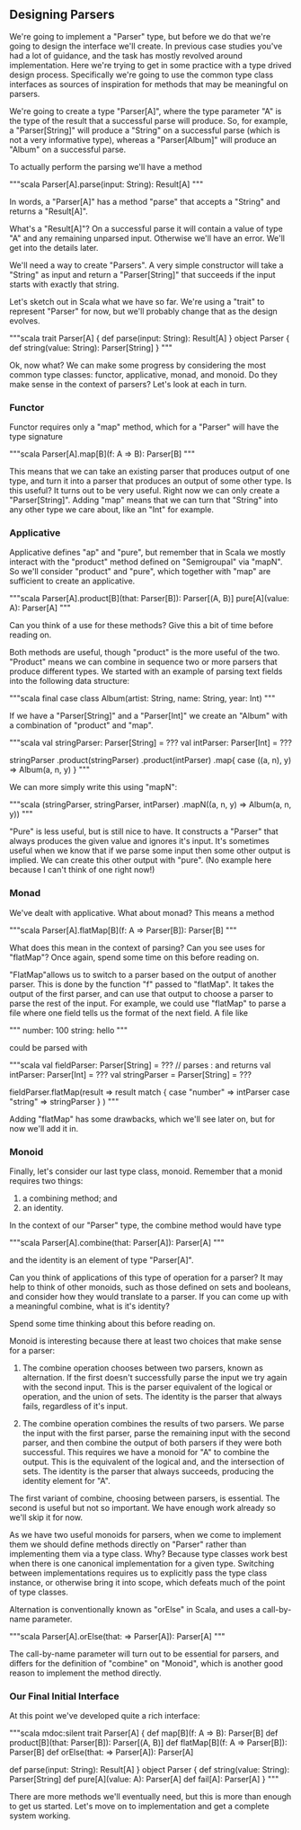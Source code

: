 ## Designing Parsers

We're going to implement a "Parser" type, but before we do that we're going to design the interface we'll create. In previous case studies you've had a lot of guidance, and the task has mostly revolved around implementation. Here we're trying to get in some practice with a type drived design process. Specifically we're going to use the common type class interfaces as sources of inspiration for methods that may be meaningful on parsers.

We're going to create a type "Parser[A]", where the type parameter "A" is the type of the result that a successful parse will produce. So, for example, a "Parser[String]" will produce a "String" on a successful parse (which is not a very informative type), whereas a "Parser[Album]" will produce an "Album" on a successful parse.

To actually perform the parsing we'll have a method

"""scala
Parser[A].parse(input: String): Result[A]
"""

In words, a "Parser[A]" has a method "parse" that accepts a "String" and returns a "Result[A]".

What's a "Result[A]"? On a successful parse it will contain a value of type "A" and any remaining unparsed input. Otherwise we'll have an error. We'll get into the details later.

We'll need a way to create "Parsers". A very simple constructor will take a "String" as input and return a "Parser[String]" that succeeds if the input starts with exactly that string.

Let's sketch out in Scala what we have so far. We're using a "trait" to represent "Parser" for now, but we'll probably change that as the design evolves.

"""scala
trait Parser[A] {
def parse(input: String): Result[A]
}
object Parser {
def string(value: String): Parser[String]
}
"""

Ok, now what? We can make some progress by considering the most common type classes: functor, applicative, monad, and monoid. Do they make sense in the context of parsers? Let's look at each in turn.

### Functor

Functor requires only a "map" method, which for a "Parser" will have the type signature

"""scala
Parser[A].map[B](f: A => B): Parser[B]
"""

This means that we can take an existing parser that produces output of one type, and turn it into a parser that produces an output of some other type. Is this useful? It turns out to be very useful. Right now we can only create a "Parser[String]". Adding "map" means that we can turn that "String" into any other type we care about, like an "Int" for example.

### Applicative

Applicative defines "ap" and "pure", but remember that in Scala we mostly interact with the "product" method defined on "Semigroupal" via "mapN". So we'll consider "product" and "pure", which together with "map" are sufficient to create an applicative.

"""scala
Parser[A].product[B](that: Parser[B]): Parser[(A, B)]
pure[A](value: A): Parser[A]
"""

Can you think of a use for these methods? Give this a bit of time before reading on.

Both methods are useful, though "product" is the more useful of the two. "Product" means we can combine in sequence two or more parsers that produce different types. We started with an example of parsing text fields into the following data structure:

"""scala
final case class Album(artist: String, name: String, year: Int)
"""

If we have a "Parser[String]" and a "Parser[Int]" we create an "Album" with a combination of "product" and "map".

"""scala
val stringParser: Parser[String] = ???
val intParser: Parser[Int] = ???

stringParser
.product(stringParser)
.product(intParser)
.map{ case ((a, n), y) => Album(a, n, y) }
"""

We can more simply write this using "mapN":

"""scala
(stringParser, stringParser, intParser)
.mapN((a, n, y) => Album(a, n, y))
"""

"Pure" is less useful, but is still nice to have. It constructs a "Parser" that always produces the given value and ignores it's input. It's sometimes useful when we know that if we parse some input then some other output is implied. We can create this other output with "pure". (No example here because I can't think of one right now!)

### Monad

We've dealt with applicative. What about monad? This means a method

"""scala
Parser[A].flatMap[B](f: A => Parser[B]): Parser[B]
"""

What does this mean in the context of parsing? Can you see uses for "flatMap"? Once again, spend some time on this before reading on.

"FlatMap"allows us to switch to a parser based on the output of another parser. This is done by the function "f" passed to "flatMap". It takes the output of the first parser, and can use that output to choose a parser to parse the rest of the input. For example, we could use "flatMap" to parse a file where one field tells us the format of the next field. A file like

"""
number: 100
string: hello
"""

could be parsed with

"""scala
val fieldParser: Parser[String] = ??? // parses <type>: and returns <type>
val intParser: Parser[Int] = ???
val stringParser = Parser[String] = ???

fieldParser.flatMap(result =>
result match {
case "number" => intParser
case "string" => stringParser
}
)
"""

Adding "flatMap" has some drawbacks, which we'll see later on, but for now we'll add it in.

### Monoid

Finally, let's consider our last type class, monoid. Remember that a monid requires two things:

1. a combining method; and
2. an identity.

In the context of our "Parser" type, the combine method would have type

"""scala
Parser[A].combine(that: Parser[A]): Parser[A]
"""

and the identity is an element of type "Parser[A]".

Can you think of applications of this type of operation for a parser? It may help to think of other monoids, such as those defined on sets and booleans, and consider how they would translate to a parser. If you can come up with a meaningful combine, what is it's identity?

Spend some time thinking about this before reading on.

Monoid is interesting because there at least two choices that make sense for a parser:

1. The combine operation chooses between two parsers, known as alternation. If the first doesn't successfully parse the input we try again with the second input. This is the parser equivalent of the logical or operation, and the union of sets. The identity is the parser that always fails, regardless of it's input.

2. The combine operation combines the results of two parsers. We parse the input with the first parser, parse the remaining input with the second parser, and then combine the output of both parsers if they were both successful. This requires we have a monoid for "A" to combine the output. This is the equivalent of the logical and, and the intersection of sets. The identity is the parser that always succeeds, producing the identity element for "A".

The first variant of combine, choosing between parsers, is essential. The second is useful but not so important. We have enough work already so we'll skip it for now.

As we have two useful monoids for parsers, when we come to implement them we should define methods directly on "Parser" rather than implementing them via a type class. Why? Because type classes work best when there is one canonical implementation for a given type. Switching between implementations requires us to explicitly pass the type class instance, or otherwise bring it into scope, which defeats much of the point of type classes.

Alternation is conventionally known as "orElse" in Scala, and uses a call-by-name parameter.

"""scala
Parser[A].orElse(that: => Parser[A]): Parser[A]
"""

The call-by-name parameter will turn out to be essential for parsers, and differs for the definition of "combine" on "Monoid", which is another good reason to implement the method directly.

### Our Final Initial Interface

At this point we've developed quite a rich interface:

"""scala mdoc:silent
trait Parser[A] {
def map[B](f: A => B): Parser[B]
def product[B](that: Parser[B]): Parser[(A, B)]
def flatMap[B](f: A => Parser[B]): Parser[B]
def orElse(that: => Parser[A]): Parser[A]

def parse(input: String): Result[A]
}
object Parser {
def string(value: String): Parser[String]
def pure[A](value: A): Parser[A]
def fail[A]: Parser[A]
}
"""

There are more methods we'll eventually need, but this is more than enough to get us started. Let's move on to implementation and get a complete system working.
